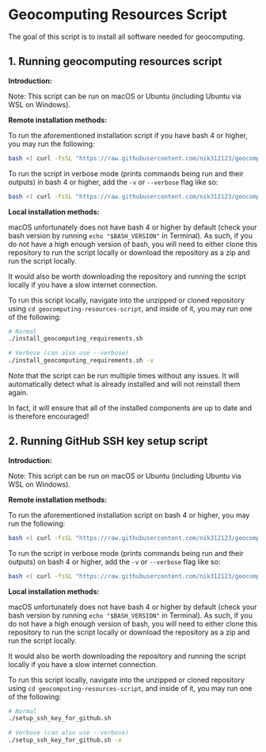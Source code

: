 # Geocomputing Resources Script

The goal of this script is to install all software needed for geocomputing.

## 1. Running geocomputing resources script

**Introduction:**

Note: This script can be run on macOS or Ubuntu (including Ubuntu via WSL on Windows).

**Remote installation methods:**

To run the aforementioned installation script if you have bash 4 or higher, you may run the following:

```bash
bash <( curl -fsSL "https://raw.githubusercontent.com/nik312123/geocomputing-resources-script/master/install_geocomputing_requirements.sh" )
```

To run the script in verbose mode (prints commands being run and their outputs) in bash 4 or higher, add the `-v` or `--verbose` flag like so:

```bash
bash <( curl -fsSL "https://raw.githubusercontent.com/nik312123/geocomputing-resources-script/master/install_geocomputing_requirements.sh" ) -v
```

**Local installation methods:**

macOS unfortunately does not have bash 4 or higher by default (check your bash version by running `echo "$BASH_VERSION"` in Terminal). As such, if you do not have a high enough version of bash, you will need to either clone this repository to run the script locally or download the repository as a zip and run the script locally.

It would also be worth downloading the repository and running the script locally if you have a slow internet connection.

To run this script locally, navigate into the unzipped or cloned repository using `cd geocomputing-resources-script`, and inside of it, you may run one of the following:

```bash
# Normal
./install_geocomputing_requirements.sh

# Verbose (can also use --verbose)
./install_geocomputing_requirements.sh -v
```

Note that the script can be run multiple times without any issues. It will automatically detect what is already installed and will not reinstall them again.

In fact, it will ensure that all of the installed components are up to date and is therefore encouraged!

## 2. Running GitHub SSH key setup script


**Introduction:**

Note: This script can be run on macOS or Ubuntu (including Ubuntu via WSL on Windows).

**Remote installation methods:**

To run the aforementioned installation script on bash 4 or higher, you may run the following:

```bash
bash <( curl -fsSL "https://raw.githubusercontent.com/nik312123/geocomputing-resources-script/master/setup_ssh_key_for_github.sh" )
```

To run the script in verbose mode (prints commands being run and their outputs) on bash 4 or higher, add the `-v` or `--verbose` flag like so:

```bash
bash <( curl -fsSL "https://raw.githubusercontent.com/nik312123/geocomputing-resources-script/master/setup_ssh_key_for_github.sh" ) -v
```

**Local installation methods:**

macOS unfortunately does not have bash 4 or higher by default (check your bash version by running `echo "$BASH_VERSION"` in Terminal). As such, if you do not have a high enough version of bash, you will need to either clone this repository to run the script locally or download the repository as a zip and run the script locally.

It would also be worth downloading the repository and running the script locally if you have a slow internet connection.

To run this script locally, navigate into the unzipped or cloned repository using `cd geocomputing-resources-script`, and inside of it, you may run one of the following:

```bash
# Normal
./setup_ssh_key_for_github.sh

# Verbose (can also use --verbose)
./setup_ssh_key_for_github.sh -v
```
